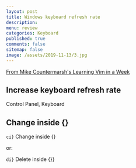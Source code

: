 ```yaml
---
layout: post
title: Windows keyboard refresh rate 
description: 
menu: review
categories: Keyboard 
published: true 
comments: false     
sitemap: false
image: /assets/2019-11-13/3.jpg
---
```



[From Mike Countermarsh's Learning Vim in a Week](https://www.youtube.com/watch?v=_NUO4JEtkDw&t=1038s)

## Increase keyboard refresh rate

Control Panel, Keyboard

## Change inside {}

`ci}` Change inside {}

or:  

`di}`  Delete inside {}}
